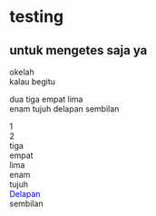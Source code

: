 # testing
<h2>untuk <b>mengetes</b> saja ya</h2>
<p>okelah<br /> kalau begitu
<p>dua tiga empat lima<br/>
enam tujuh delapan sembilan</p>
1<br/>
2<br/>
tiga<br/>empat<br/>lima
<br/>enam
<br/>tujuh
<br/><font color="0000FF">Delapan</font>
<br/>sembilan

